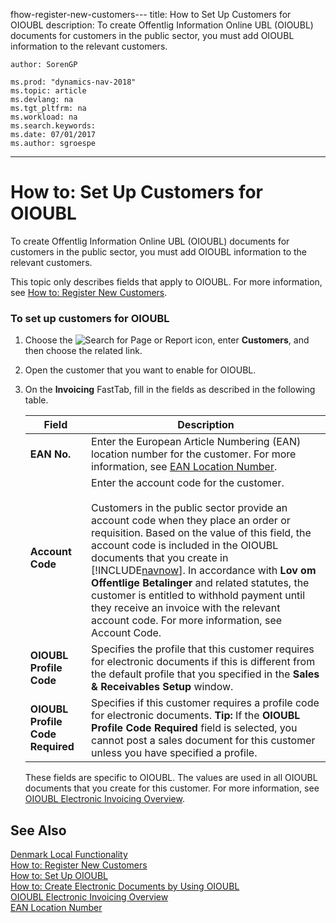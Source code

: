 fhow-register-new-customers---
    title: How to Set Up Customers for OIOUBL
    description: To create Offentlig Information Online UBL (OIOUBL) documents for customers in the public sector, you must add OIOUBL information to the relevant customers.
    
     
    author: SorenGP

    ms.prod: "dynamics-nav-2018"
    ms.topic: article
    ms.devlang: na
    ms.tgt_pltfrm: na
    ms.workload: na
    ms.search.keywords:
    ms.date: 07/01/2017
    ms.author: sgroespe

---
# How to: Set Up Customers for OIOUBL
To create Offentlig Information Online UBL (OIOUBL) documents for customers in the public sector, you must add OIOUBL information to the relevant customers.  

 This topic only describes fields that apply to OIOUBL. For more information, see [How to: Register New Customers](../../sales-how-register-new-customers.md).  

### To set up customers for OIOUBL  

1. Choose the ![Search for Page or Report](../../media/ui-search/search_small.png "Search for Page or Report icon") icon, enter **Customers**, and then choose the related link.  
2. Open the customer that you want to enable for OIOUBL.  
3. On the **Invoicing** FastTab, fill in the fields as described in the following table.  

   |Field|Description|  
   |---------------------------------|---------------------------------------|  
   |**EAN No.**|Enter the European Article Numbering (EAN) location number for the customer. For more information, see [EAN Location Number](ean-location-number.md).|  
   |**Account Code**|Enter the account code for the customer.<br /><br /> Customers in the public sector provide an account code when they place an order or requisition. Based on the value of this field, the account code is included in the OIOUBL documents that you create in [!INCLUDE[navnow](../../includes/navnow_md.md)]. In accordance with **Lov om Offentlige Betalinger** and related statutes, the customer is entitled to withhold payment until they receive an invoice with the relevant account code. For more information, see Account Code.|  
   |**OIOUBL Profile Code**|Specifies the profile that this customer requires for electronic documents if this is different from the default profile that you specified in the **Sales & Receivables Setup** window.|  
   |**OIOUBL Profile Code Required**|Specifies if this customer requires a profile code for electronic documents. **Tip:**  If the **OIOUBL Profile Code Required** field is selected, you cannot post a sales document for this customer unless you have specified a profile.|  

   These fields are specific to OIOUBL. The values are used in all OIOUBL documents that you create for this customer. For more information, see [OIOUBL Electronic Invoicing Overview](oioubl-electronic-invoicing-overview.md).  

## See Also  
[Denmark Local Functionality](denmark-local-functionality.md)  
 [How to: Register New Customers](../../sales-how-register-new-customers.md)   
 [How to: Set Up OIOUBL](how-to-set-up-oioubl.md)   
 [How to: Create Electronic Documents by Using OIOUBL](how-to-create-electronic-documents-by-using-oioubl.md)   
 [OIOUBL Electronic Invoicing Overview](oioubl-electronic-invoicing-overview.md)   
 [EAN Location Number](ean-location-number.md)
